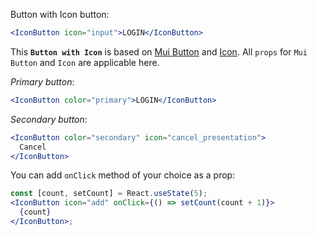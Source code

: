 Button with Icon button:

```jsx
<IconButton icon="input">LOGIN</IconButton>
```

This **`Button with Icon`** is based on [Mui Button](https://material-ui.com/api/button/) and [Icon](https://material-ui.com/api/icon/). All `props` for `Mui Button` and `Icon` are applicable here.

_Primary button_:

```jsx
<IconButton color="primary">LOGIN</IconButton>
```

_Secondary button_:

```jsx
<IconButton color="secondary" icon="cancel_presentation">
  Cancel
</IconButton>
```

You can add `onClick` method of your choice as a prop:

```jsx
const [count, setCount] = React.useState(5);
<IconButton icon="add" onClick={() => setCount(count + 1)}>
  {count}
</IconButton>;
```
